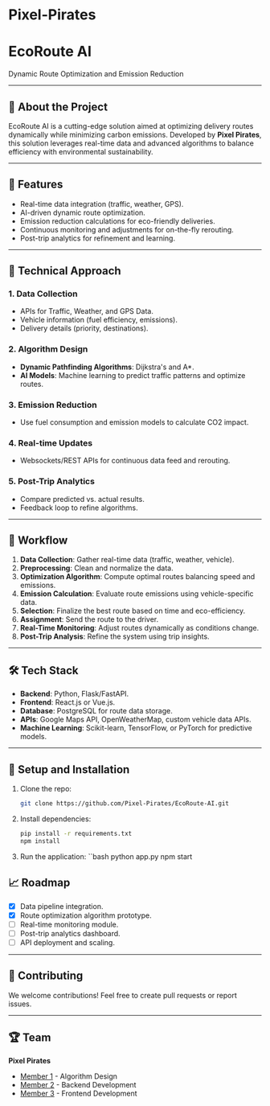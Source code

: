 # Pixel-Pirates
# **EcoRoute AI**
Dynamic Route Optimization and Emission Reduction  

---

## 🚀 **About the Project**  
EcoRoute AI is a cutting-edge solution aimed at optimizing delivery routes dynamically while minimizing carbon emissions. Developed by **Pixel Pirates**, this solution leverages real-time data and advanced algorithms to balance efficiency with environmental sustainability.  

---

## 📌 **Features**  
- Real-time data integration (traffic, weather, GPS).  
- AI-driven dynamic route optimization.  
- Emission reduction calculations for eco-friendly deliveries.  
- Continuous monitoring and adjustments for on-the-fly rerouting.  
- Post-trip analytics for refinement and learning.  

---

## 🔧 **Technical Approach**  

### 1. **Data Collection**  
- APIs for Traffic, Weather, and GPS Data.  
- Vehicle information (fuel efficiency, emissions).  
- Delivery details (priority, destinations).  

### 2. **Algorithm Design**  
- **Dynamic Pathfinding Algorithms**: Dijkstra's and A*.  
- **AI Models**: Machine learning to predict traffic patterns and optimize routes.  

### 3. **Emission Reduction**  
- Use fuel consumption and emission models to calculate CO2 impact.  

### 4. **Real-time Updates**  
- Websockets/REST APIs for continuous data feed and rerouting.  

### 5. **Post-Trip Analytics**  
- Compare predicted vs. actual results.  
- Feedback loop to refine algorithms.  

---

## 📜 **Workflow**  

1. **Data Collection**: Gather real-time data (traffic, weather, vehicle).  
2. **Preprocessing**: Clean and normalize the data.  
3. **Optimization Algorithm**: Compute optimal routes balancing speed and emissions.  
4. **Emission Calculation**: Evaluate route emissions using vehicle-specific data.  
5. **Selection**: Finalize the best route based on time and eco-efficiency.  
6. **Assignment**: Send the route to the driver.  
7. **Real-Time Monitoring**: Adjust routes dynamically as conditions change.  
8. **Post-Trip Analysis**: Refine the system using trip insights.  

---

## 🛠 **Tech Stack**  
- **Backend**: Python, Flask/FastAPI.  
- **Frontend**: React.js or Vue.js.  
- **Database**: PostgreSQL for route data storage.  
- **APIs**: Google Maps API, OpenWeatherMap, custom vehicle data APIs.  
- **Machine Learning**: Scikit-learn, TensorFlow, or PyTorch for predictive models.  

---

## 🚀 **Setup and Installation**  

1. Clone the repo:  
   ```bash
   git clone https://github.com/Pixel-Pirates/EcoRoute-AI.git

2. Install dependencies:
   ```bash
   pip install -r requirements.txt
   npm install

3. Run the application:
   ``bash
   python app.py
   npm start

## 📈 **Roadmap**
- [x] Data pipeline integration.  
- [x] Route optimization algorithm prototype.  
- [ ] Real-time monitoring module.  
- [ ] Post-trip analytics dashboard.  
- [ ] API deployment and scaling.  

---

## 🌱 **Contributing**
We welcome contributions! Feel free to create pull requests or report issues.  

---

## 🏆 **Team**
**Pixel Pirates**  
- [Member 1](https://github.com/member1) - Algorithm Design  
- [Member 2](https://github.com/member2) - Backend Development  
- [Member 3](https://github.com/member3) - Frontend Development  
